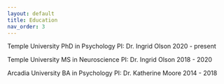 ```yaml
---
layout: default
title: Education
nav_order: 3
---
```


Temple University
PhD in Psychology
PI: Dr. Ingrid Olson
2020 - present

Temple University
MS in Neuroscience
PI: Dr. Ingrid Olson
2018 - 2020 

Arcadia University
BA in Psychology
PI: Dr. Katherine Moore
2014 - 2018
